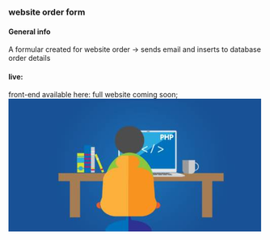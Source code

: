 ### website order form

#### General info
A formular created for website order -> sends email and inserts to database order details 

#### live: 
front-end available here:
full website coming soon; 
![php](https://github.com/IgaSyl/order_website/blob/master/sources/img/php.jpg)
